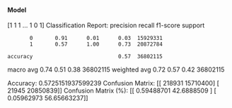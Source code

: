 #### Model
[1 1 1 ... 1 0 1]
Classification Report:
              precision    recall  f1-score   support

           0       0.91      0.01      0.03  15929331
           1       0.57      1.00      0.73  20872784

    accuracy                           0.57  36802115
   macro avg       0.74      0.51      0.38  36802115
weighted avg       0.72      0.57      0.42  36802115

Accuracy: 0.5725151937599239
Confusion Matrix:
[[  218931 15710400]
 [   21945 20850839]]
Confusion Matrix (%):
[[ 0.59488701 42.6888509 ]
 [ 0.05962973 56.65663237]]

